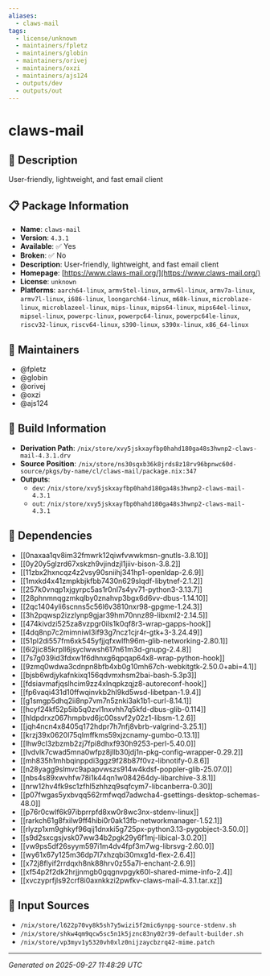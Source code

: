 ```yaml
---
aliases:
  - claws-mail
tags:
  - license/unknown
  - maintainers/fpletz
  - maintainers/globin
  - maintainers/orivej
  - maintainers/oxzi
  - maintainers/ajs124
  - outputs/dev
  - outputs/out
---
```


# claws-mail

## 📝 Description

User-friendly, lightweight, and fast email client

## 📋 Package Information

- **Name**: `claws-mail`
- **Version**: `4.3.1`
- **Available**: ✅ Yes
- **Broken**: ✅ No
- **Description**: User-friendly, lightweight, and fast email client
- **Homepage**: [https://www.claws-mail.org/](https://www.claws-mail.org/)
- **License**: `unknown`
- **Platforms**: `aarch64-linux`, `armv5tel-linux`, `armv6l-linux`, `armv7a-linux`, `armv7l-linux`, `i686-linux`, `loongarch64-linux`, `m68k-linux`, `microblaze-linux`, `microblazeel-linux`, `mips-linux`, `mips64-linux`, `mips64el-linux`, `mipsel-linux`, `powerpc-linux`, `powerpc64-linux`, `powerpc64le-linux`, `riscv32-linux`, `riscv64-linux`, `s390-linux`, `s390x-linux`, `x86_64-linux`
## 👥 Maintainers

- @fpletz
- @globin
- @orivej
- @oxzi
- @ajs124


## 🔧 Build Information

- **Derivation Path**: `/nix/store/xvy5jskxayfbp0hahd180ga48s3hwnp2-claws-mail-4.3.1.drv`
- **Source Position**: `/nix/store/ns30sqxb36k8jrds8z18rv96bpnwc60d-source/pkgs/by-name/cl/claws-mail/package.nix:347`
- **Outputs**:
  - `dev`:  `/nix/store/xvy5jskxayfbp0hahd180ga48s3hwnp2-claws-mail-4.3.1`
  - `out`:  `/nix/store/xvy5jskxayfbp0hahd180ga48s3hwnp2-claws-mail-4.3.1`

## 🔗 Dependencies

- [[0naxaa1qv8im32fmwrk12qiwfvwwkmsn-gnutls-3.8.10]]
- [[0y20y5glzrd67xskzh9vjindzjl1jiiv-bison-3.8.2]]
- [[11zbx2hxncqz4z2vsy90sniihj341hp1-openldap-2.6.9]]
- [[1mxkd4x41zmpkbjkfbb7430n629slqdf-libytnef-2.1.2]]
- [[257k0vnqp1xjgyrpc5as1r0nl7s4yv71-python3-3.13.7]]
- [[28phnmnqgzmkqlby0znahvp3bgx6d6vv-dbus-1.14.10]]
- [[2qc1404yli6scnns5c56l6v3810nxr98-gpgme-1.24.3]]
- [[3h2pqwsp2izzlynp9gjar39hm70nnz89-libxml2-2.14.5]]
- [[474kivdzi525za8vzpgr0ils1k0qf8r3-wrap-gapps-hook]]
- [[4dq8np7c2mimniwl3if93g7ncz1cjr4r-gtk+3-3.24.49]]
- [[51pl2di557fm6xk545yfjjqfxwlfh96m-glib-networking-2.80.1]]
- [[6i2jic85krpll6jsyclwwsh617n61m3d-gnupg-2.4.8]]
- [[7s7g039id3fdxw1f6dhnxg6qpqap64x8-wrap-python-hook]]
- [[9zmq0wdwa3cdnpn8bfb4xb0g10mh67ch-webkitgtk-2.50.0+abi=4.1]]
- [[bjsb6wdjykafnkixq156qdvmxhsm2bai-bash-5.3p3]]
- [[fdsiavmafjqslhcim9zz4xlnqpkzqjz8-autoreconf-hook]]
- [[fp6vaqi431d10ffwqinvkb2hl9kd5wsd-libetpan-1.9.4]]
- [[g1smgp5dhq2ii8np7vm7n5znki3ak1b1-curl-8.14.1]]
- [[hcyf24kf52p5ib5q0zvl1nxvhh7q5kfd-dbus-glib-0.114]]
- [[hldpdrxz067hmpbvd6jc00ssvf2y02z1-libsm-1.2.6]]
- [[jqh4ncn4x8405q172hdpr7h7nfj8vbrb-valgrind-3.25.1]]
- [[krzj39x0620l75qlmffkms59xjzcnamy-gumbo-0.13.1]]
- [[lhw9cl3zbzmb2zj7fpi8dhxf930h9253-perl-5.40.0]]
- [[lvdvlk7cwad5mna0wfpz8jllb30jdj1n-pkg-config-wrapper-0.29.2]]
- [[mh835h1mhbqinppdi3ggz9f28b87f0vz-libnotify-0.8.6]]
- [[n28yagg9slmvc9apapvwszs914w4kdsf-poppler-glib-25.07.0]]
- [[nbs4s89xwvhfw78i1k44qn1w084264dy-libarchive-3.8.1]]
- [[nrw12hv4fk9sc1zfhl5zhhzq9sqfcym7-libcanberra-0.30]]
- [[p07fwgas5yxbvqq562rmfwqd7adwcha4-gsettings-desktop-schemas-48.0]]
- [[p76r0cwlf6k97ibprrpfd8xw0r8wc3nx-stdenv-linux]]
- [[rarkch61g8fxilw9ff4hibi0r0ak13fb-networkmanager-1.52.1]]
- [[rlyzp1xm9ghkyf96qij1dnxki5g725px-python3.13-pygobject-3.50.0]]
- [[s9d2sxcgsjvsk07ww34b2pgk29y6f1mj-libical-3.0.20]]
- [[vw9ps5df26syym597i1m4dv4fpf3m7wg-librsvg-2.60.0]]
- [[wy61x67y125m36dp7l7xhzqbi30mxg1d-flex-2.6.4]]
- [[x72j8flyif2rrdqxh8nk88hrv0z55a7l-enchant-2.6.9]]
- [[xf54p2f2dk2hrjjnmgb0gqgnvpgyk60l-shared-mime-info-2.4]]
- [[xvczyprfjls92crf8i0axnkkzi2pwfkv-claws-mail-4.3.1.tar.xz]]

## 📁 Input Sources

- `/nix/store/l622p70vy8k5sh7y5wizi5f2mic6ynpg-source-stdenv.sh`
- `/nix/store/shkw4qm9qcw5sc5n1k5jznc83ny02r39-default-builder.sh`
- `/nix/store/vp3myv1y5320vh0xlz0nijzaycbzrq42-mime.patch`

---
*Generated on 2025-09-27 11:48:29 UTC*
